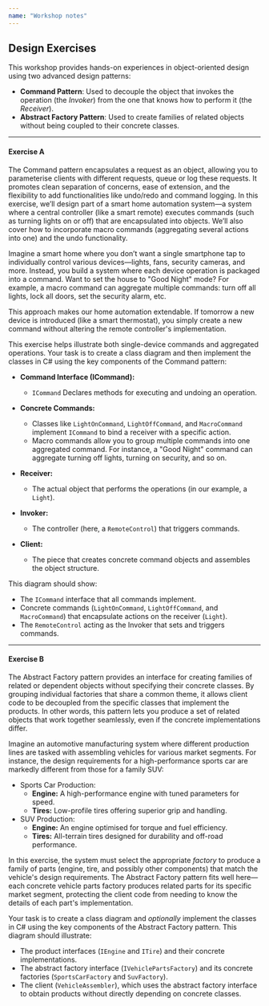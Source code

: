 ```yaml
---
name: "Workshop notes"
---
```


## Design Exercises

This workshop provides hands-on experiences in object-oriented design using two advanced design patterns:
- **Command Pattern**: Used to decouple the object that invokes the operation (the _Invoker_) from the one that knows how to perform it (the _Receiver_).
- **Abstract Factory Pattern**: Used to create families of related objects without being coupled to their concrete classes.

---
#### Exercise A

The Command pattern encapsulates a request as an object, allowing you to parameterise clients with different requests, queue or log these requests. It promotes clean separation of concerns, ease of extension, and the flexibility to add functionalities like undo/redo and command logging. In this exercise, we’ll design part of a smart home automation system—a system where a central controller (like a smart remote) executes commands (such as turning lights on or off) that are encapsulated into objects. We’ll also cover how to incorporate macro commands (aggregating several actions into one) and the undo functionality.

Imagine a smart home where you don’t want a single smartphone tap to individually control various devices—lights, fans, security cameras, and more. Instead, you build a system where each device operation is packaged into a command. Want to set the house to "Good Night" mode? For example, a macro command can aggregate multiple commands: turn off all lights, lock all doors, set the security alarm, etc. 

This approach makes our home automation extendable. If tomorrow a new device is introduced (like a smart thermostat), you simply create a new command without altering the remote controller's implementation. 

This exercise helps illustrate both single-device commands and aggregated operations. Your task is to create a class diagram and then implement the classes in C# using the key components of the Command pattern:

- **Command Interface (ICommand):** 
	- `ICommand` Declares methods for executing and undoing an operation.
    
- **Concrete Commands:**  
	- Classes like `LightOnCommand`, `LightOffCommand`, and `MacroCommand` implement `ICommand` to bind a receiver with a specific action.
	- Macro commands allow you to group multiple commands into one aggregated command. For instance, a "Good Night" command can aggregate turning off lights, turning on security, and so on.
    
- **Receiver:**  
	- The actual object that performs the operations (in our example, a `Light`).
    
- **Invoker:**
	- The controller (here, a `RemoteControl`) that triggers commands.
    
- **Client:**  
	- The piece that creates concrete command objects and assembles the object structure.

This diagram should show:
- The `ICommand` interface that all commands implement.
- Concrete commands (`LightOnCommand`, `LightOffCommand`, and `MacroCommand`) that encapsulate actions on the receiver (`Light`).
- The `RemoteControl` acting as the Invoker that sets and triggers commands.

---

#### Exercise B

The Abstract Factory pattern provides an interface for creating families of related or dependent objects without specifying their concrete classes. By grouping individual factories that share a common theme, it allows client code to be decoupled from the specific classes that implement the products. In other words, this pattern lets you produce a set of related objects that work together seamlessly, even if the concrete implementations differ.

Imagine an automotive manufacturing system where different production lines are tasked with assembling vehicles for various market segments. For instance, the design requirements for a high-performance sports car are markedly different from those for a family SUV:

- Sports Car Production:
    - **Engine:** A high-performance engine with tuned parameters for speed.
    - **Tires:** Low-profile tires offering superior grip and handling.
- SUV Production:
    - **Engine:** An engine optimised for torque and fuel efficiency.
    - **Tires:** All-terrain tires designed for durability and off-road performance.

In this exercise, the system must select the appropriate *factory* to produce a family of parts (engine, tire, and possibly other components) that match the vehicle's design requirements. The Abstract Factory pattern fits well here—each concrete vehicle parts factory produces related parts for its specific market segment, protecting the client code from needing to know the details of each part's implementation.

Your task is to create a class diagram and *optionally* implement the classes in C# using the key components of the Abstract Factory pattern. This diagram should illustrate:
- The product interfaces (`IEngine` and `ITire`) and their concrete implementations.
- The abstract factory interface (`IVehiclePartsFactory`) and its concrete factories (`SportsCarFactory` and `SuvFactory`).
- The client (`VehicleAssembler`), which uses the abstract factory interface to obtain products without directly depending on concrete classes.


